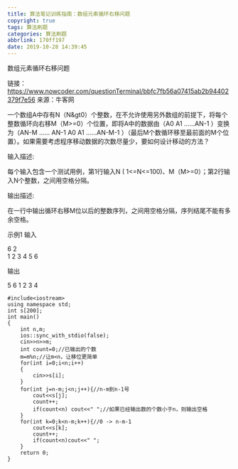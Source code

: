 ```yaml
---
title: 算法笔记训练指南：数组元素循环右移问题
copyright: true
tags: 算法刷题
categories: 算法刷题
abbrlink: 170ff197
date: 2019-10-28 14:39:45
---
```

数组元素循环右移问题
<!--more-->
链接：https://www.nowcoder.com/questionTerminal/bbfc7fb56a07415ab2b94402379f7e56
来源：牛客网

一个数组A中存有N（N&gt0）个整数，在不允许使用另外数组的前提下，将每个整数循环向右移M（M>=0）个位置，即将A中的数据由（A0 A1 ……AN-1 ）变换为（AN-M …… AN-1 A0 A1 ……AN-M-1 ）（最后M个数循环移至最前面的M个位置）。如果需要考虑程序移动数据的次数尽量少，要如何设计移动的方法？

输入描述:

每个输入包含一个测试用例，第1行输入N ( 1<=N<=100)、M（M>=0）；第2行输入N个整数，之间用空格分隔。



输出描述:

在一行中输出循环右移M位以后的整数序列，之间用空格分隔，序列结尾不能有多余空格。

示例1
输入

6 2<br>
1 2 3 4 5 6

输出

5 6 1 2 3 4
```
#include<iostream>
using namespace std;
int s[200];
int main()
{
	int n,m;
	ios::sync_with_stdio(false);
	cin>>n>>m;
	int count=0;//已输出的个数 
	m=m%n;//让m<n，让移位更简单 
	for(int i=0;i<n;i++)
	{
		cin>>s[i];
	}
	for(int j=n-m;j<n;j++){//n-m到n-1号 
		cout<<s[j];
		count++;
		if(count<n) cout<<" ";//如果已经输出数的个数小于n，则输出空格 
	}
	for(int k=0;k<n-m;k++){//0 -> n-m-1 
		cout<<s[k];
		count++;
		if(count<n)cout<<" ";
	}
	return 0;
}
```